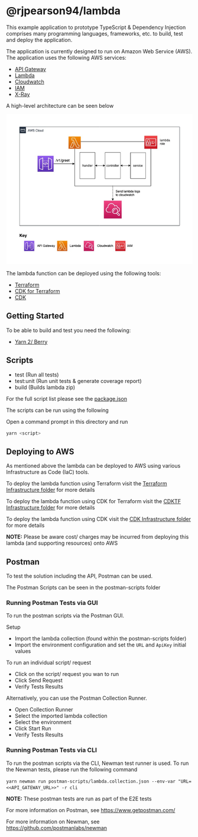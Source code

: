 # @rjpearson94/lambda

This example application to prototype TypeScript & Dependency Injection comprises many programming languages, frameworks, etc. to build, test and deploy the application.

The application is currently designed to run on Amazon Web Service (AWS). The application uses the following AWS services:

- [API Gateway](https://aws.amazon.com/api-gateway/)
- [Lambda](https://aws.amazon.com/lambda/)
- [Cloudwatch](https://aws.amazon.com/cloudwatch/)
- [IAM](https://aws.amazon.com/iam/)
- [X-Ray](https://aws.amazon.com/xray/)

A high-level architecture can be seen below

![architecture diagram](./diagrams/Architecture.jpg)

The lambda function can be deployed using the following tools:

- [Terraform](https://www.terraform.io/)
- [CDK for Terraform](https://github.com/hashicorp/terraform-cdk)
- [CDK](https://aws.amazon.com/cdk/)

## Getting Started

To be able to build and test you need the following:

- [Yarn 2/ Berry](https://yarnpkg.com/)

## Scripts

- test (Run all tests)
- test:unit (Run unit tests & generate coverage report)
- build (Builds lambda zip)

For the full script list please see the [package.json](./package.json)

The scripts can be run using the following

Open a command prompt in this directory and run

```sh
yarn <script>
```

## Deploying to AWS

As mentioned above the lambda can be deployed to AWS using various Infrastructure as Code (IaC) tools.

To deploy the lambda function using Terraform visit the [Terraform Infrastructure folder](./infrastructure/terraform) for more details

To deploy the lambda function using CDK for Terraform visit the [CDKTF Infrastructure folder](./infrastructure/cdktf) for more details

To deploy the lambda function using CDK visit the [CDK Infrastructure folder](./infrastructure/cdktf) for more details

**NOTE:** Please be aware cost/ charges may be incurred from deploying this lambda (and supporting resources) onto AWS

## Postman

To test the solution including the API, Postman can be used.

The Postman Scripts can be seen in the postman-scripts folder

### Running Postman Tests via GUI

To run the postman scripts via the Postman GUI.

Setup

- Import the lambda collection (found within the postman-scripts folder)
- Import the environment configuration and set the `URL` and `ApiKey` initial values

To run an individual script/ request

- Click on the script/ request you wan to run
- Click Send Request
- Verify Tests Results

Alternatively, you can use the Postman Collection Runner.

- Open Collection Runner
- Select the imported lambda collection
- Select the environment
- Click Start Run
- Verify Tests Results

### Running Postman Tests via CLI

To run the postman scripts via the CLI, Newman test runner is used. To run the Newman tests, please run the following command

`yarn newman run postman-scripts/lambda.collection.json --env-var "URL=<<API_GATEWAY_URL>>" -r cli`

**NOTE:** These postman tests are run as part of the E2E tests

For more information on Postman, see <https://www.getpostman.com/>

For more information on Newman, see <https://github.com/postmanlabs/newman>
